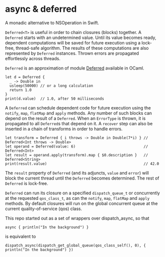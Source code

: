 # async & deferred
A monadic alternative to NSOperation in Swift.

`Deferred<T>` is useful in order to chain closures (blocks) together. A `Deferred` starts with an undetermined value. Until its value becomes ready, dependent computations will be saved for future execution using a lock-free, thread-safe algorithm. The results of these computations are also represented by `Deferred` instances.  Thrown errors are propagated effortlessly across threads.

`Deferred` is an approximation of module [Deferred](https://ocaml.janestreet.com/ocaml-core/111.25.00/doc/async_kernel/#Deferred) available in OCaml.

```
let d = Deferred {
  _ -> Double in
  usleep(50000) // or a long calculation
  return 1.0
}
print(d.value)  // 1.0, after 50 milliseconds
```

A `Deferred` can schedule dependent code for future execution using the `notify`,  `map`, `flatMap` and `apply` methods. Any number of such blocks can depend on the result of a `Deferred`. When an `ErrorType` is thrown, it is propagated to all `Deferred`s that depend on it. A `recover` step can also be inserted in a chain of transforms in order to handle errors.

```
let transform = Deferred { i throws -> Double in Double(7*i) } // Deferred<Int throws -> Double>
let operand = Deferred(value: 6)                               // Deferred<Int>
let result = operand.apply(transform).map { $0.description }   // Deferred<String>
print(result.value)                                            // 42.0
```
The `result` property of `Deferred` (and its adjuncts, `value` and `error`) will block the current thread until the `Deferred` becomes determined. The rest of `Deferred` is lock-free.

`Deferred` can run its closure on a specified `dispatch_queue_t` or concurrently at the requested `qos_class_t`, as can the `notify`, `map`, `flatMap` and `apply` methods. By default closures will run on the global concurrent queue at the current quality-of-service (qos) class.

This repo started out as a set of wrappers over dispatch_async, so that
```
async { println("In the background") }
```
is equivalent to 
```
dispatch_async(dispatch_get_global_queue(qos_class_self(), 0), { println("In the background") })
```
